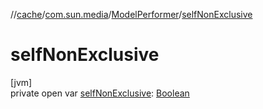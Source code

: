 //[cache](../../../index.md)/[com.sun.media](../index.md)/[ModelPerformer](index.md)/[selfNonExclusive](self-non-exclusive.md)

# selfNonExclusive

[jvm]\
private open var [selfNonExclusive](self-non-exclusive.md): [Boolean](https://kotlinlang.org/api/latest/jvm/stdlib/kotlin/-boolean/index.html)

